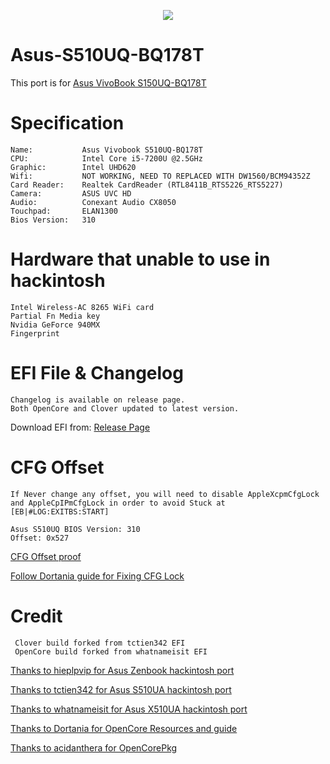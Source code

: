 <p align="center">
<img src="https://github.com/JoK3rLeE/Asus-S510UQ-BQ178T/blob/Origin/MacVer.png?raw=true")
    </p>


# Asus-S510UQ-BQ178T   
This port is for [Asus VivoBook S150UQ-BQ178T](https://www.notebookcheck.net/Asus-VivoBook-S15-S510UQ-BQ178T.294032.0.html)


# Specification

    Name:           Asus Vivobook S510UQ-BQ178T
    CPU:            Intel Core i5-7200U @2.5GHz
    Graphic:        Intel UHD620
    Wifi:           NOT WORKING, NEED TO REPLACED WITH DW1560/BCM94352Z 
    Card Reader:    Realtek CardReader (RTL8411B_RTS5226_RTS5227)
    Camera:         ASUS UVC HD
    Audio:          Conexant Audio CX8050
    Touchpad:       ELAN1300
    Bios Version:   310

# Hardware that unable to use in hackintosh
   
    Intel Wireless-AC 8265 WiFi card 
    Partial Fn Media key
    Nvidia GeForce 940MX 
    Fingerprint
    

# EFI File & Changelog

    Changelog is available on release page. 
    Both OpenCore and Clover updated to latest version. 
Download EFI from: [Release Page](https://github.com/JoK3rLeE/Asus-S510UQ-BQ178T/releases)

    
# CFG Offset

    If Never change any offset, you will need to disable AppleXcpmCfgLock and AppleCpIPmCfgLock in order to avoid Stuck at [EB|#LOG:EXITBS:START] 
    
    Asus S510UQ BIOS Version: 310 
    Offset: 0x527 
[CFG Offset proof](https://i.imgur.com/S4Repod.png)

[Follow Dortania guide for Fixing CFG Lock](https://dortania.github.io/OpenCore-Install-Guide/extras/msr-lock.html)
    
# Credit 
     Clover build forked from tctien342 EFI 
     OpenCore build forked from whatnameisit EFI

[Thanks to hieplpvip for Asus Zenbook hackintosh port](https://github.com/hieplpvip/ASUS-ZENBOOK-HACKINTOSH)

[Thanks to tctien342 for Asus S510UA hackintosh port](https://github.com/tctien342/Asus-Vivobook-S510UA-Hackintosh)

[Thanks to whatnameisit for Asus X510UA hackintosh port](https://github.com/whatnameisit/Asus-Vivobook-X510UA-BQ490-Catalina-10.15.3-Hackintosh)

[Thanks to Dortania for OpenCore Resources and guide](https://github.com/dortania)

[Thanks to acidanthera for OpenCorePkg](https://github.com/acidanthera/OpenCorePkg)


